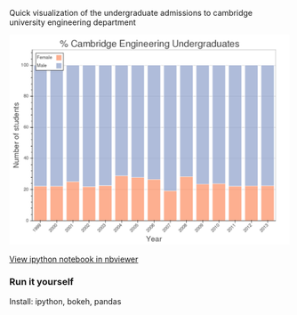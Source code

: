 Quick visualization of the undergraduate admissions to cambridge university engineering department

![% of admissions by gender to CUED Bar Chart](https://github.com/birdsarah/cambridge-engineering-viz/blob/master/engineering_undergraduates_by_percent.png)


[View ipython notebook in nbviewer](http://nbviewer.ipython.org/github/birdsarah/cambridge-engineering-viz/blob/master/Cambridge%20engineering%20gender%20ratio.ipynb)

### Run it yourself

Install: ipython, bokeh, pandas
